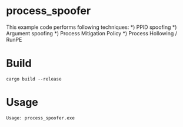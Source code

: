 # process_spoofer
This example code performs following techniques:
*) PPID spoofing
*) Argument spoofing
*) Process Mitigation Policy
*) Process Hollowing / RunPE

# Build 
```
cargo build --release
```

# Usage
```
Usage: process_spoofer.exe
```
